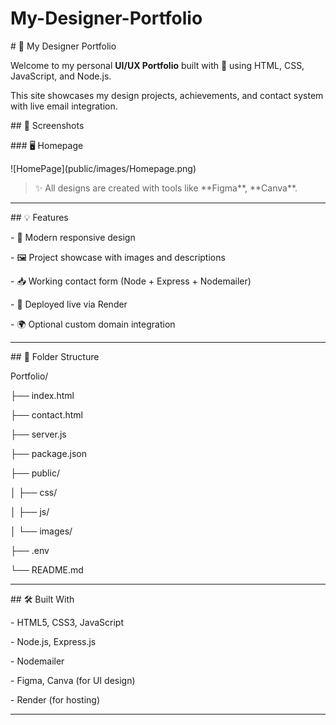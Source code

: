 # My-Designer-Portfolio



\# 🎨 My Designer Portfolio



Welcome to my personal **UI/UX Portfolio** built with 💖 using HTML, CSS, JavaScript, and Node.js.  

This site showcases my design projects, achievements, and contact system with live email integration.



\## 📸 Screenshots



\### 🖥️ Homepage

!\[HomePage](public/images/Homepage.png)





> ✨ All designs are created with tools like \*\*Figma\*\*, \*\*Canva\*\*.



---



\## 💡 Features



\- 🎨 Modern responsive design

\- 🖼️ Project showcase with images and descriptions

\- 📥 Working contact form (Node + Express + Nodemailer)

\- 📂 Deployed live via Render

\- 🌍 Optional custom domain integration



---



\## 📁 Folder Structure



Portfolio/

├── index.html

├── contact.html

├── server.js

├── package.json

├── public/

│ ├── css/

│ ├── js/

│ └── images/

├── .env

└── README.md





---



\## 🛠️ Built With



\- HTML5, CSS3, JavaScript

\- Node.js, Express.js

\- Nodemailer

\- Figma, Canva (for UI design)

\- Render (for hosting)



---



